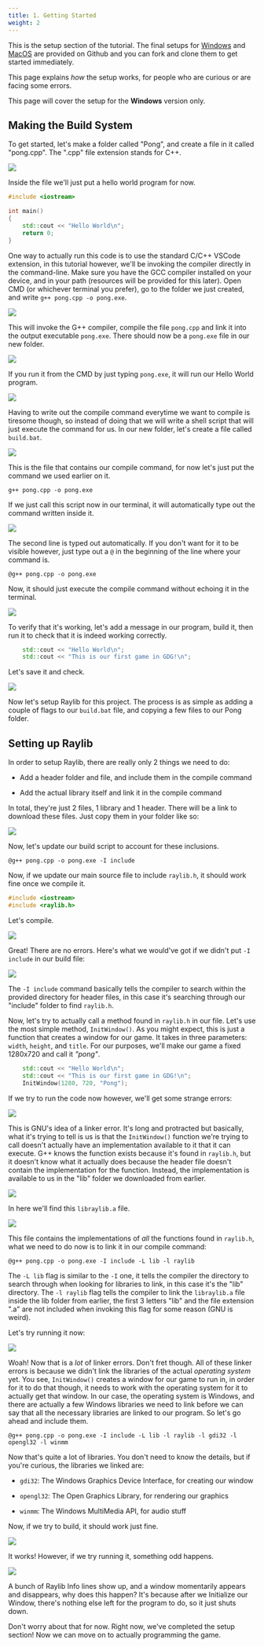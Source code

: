 ```yaml
---
title: 1. Getting Started
weight: 2
---
```


This is the setup section of the tutorial. The final setups for [Windows](https://github.com/GDG-IAU/Pong-Setup-Windows) and [MacOS](https://github.com/GDG-IAU/Pong-Setup-MacOS) are provided on Github and you can fork and clone them to get started immediately.

This page explains *how* the setup works, for people who are curious or are facing some errors.

This page will cover the setup for the **Windows** version only.

## Making the Build System

To get started, let's make a folder called "Pong", and create a file in it called "pong.cpp". The ".cpp" file extension stands for C++.

![](Images_0/i1.png)

Inside the file we'll just put a hello world program for now.

```cpp
#include <iostream>

int main()
{
    std::cout << "Hello World\n";
    return 0;
}
```

One way to actually run this code is to use the standard C/C++ VSCode extension, in this tutorial however, we'll be invoking the compiler directly in the command-line. Make sure you have the GCC compiler installed on your device, and in your path (resources will be provided for this later). Open CMD (or whichever terminal you prefer), go to the folder we just created, and write `g++ pong.cpp -o pong.exe`.

![](Images_0/i2.png)

This will invoke the G++ compiler, compile the file `pong.cpp` and link it into the output executable `pong.exe`. There should now be a `pong.exe` file in our new folder.

![](Images_0/i3.png)

If you run it from the CMD by just typing `pong.exe`, it will run our Hello World program.

![](Images_0/i4.png)

Having to write out the compile command everytime we want to compile is tiresome though, so instead of doing that we will write a shell script that will just execute the command for us. In our new folder, let's create a file called `build.bat`.

![](Images_0/i5.png)

This is the file that contains our compile command, for now let's just put the command we used earlier on it.

```batch
g++ pong.cpp -o pong.exe
```

If we just call this script now in our terminal, it will automatically type out the command written inside it.

![](Images_0/i6.png)

The second line is typed out automatically. If you don't want for it to be visible however, just type out a `@` in the beginning of the line where your command is.

```batch
@g++ pong.cpp -o pong.exe
```

Now, it should just execute the compile command without echoing it in the terminal.

![](Images_0/i7.png)

To verify that it's working, let's add a message in our program, build it, then run it to check that it is indeed working correctly.

```cpp
    std::cout << "Hello World\n";
    std::cout << "This is our first game in GDG!\n";
```

Let's save it and check.

![](Images_0/i8-5.png)

Now let's setup Raylib for this project. The process is as simple as adding a couple of flags to our `build.bat` file, and copying a few files to our Pong folder.

## Setting up Raylib

In order to setup Raylib, there are really only 2 things we need to do:

- Add a header folder and file, and include them in the compile command

- Add the actual library itself and link it in the compile command

In total, they're just 2 files, 1 library and 1 header. There will be a link to download these files. Just copy them in your folder like so:

![](Images_0/i8.png)

Now, let's update our build script to account for these inclusions.

```batch
@g++ pong.cpp -o pong.exe -I include
```

Now, if we update our main source file to include `raylib.h`, it should work fine once we compile it.

```cpp
#include <iostream>
#include <raylib.h>
```

Let's compile.

![](Images_0/i9.png)

Great! There are no errors. Here's what we would've got if we didn't put `-I include` in our build file:

![](Images_0/i10.png)

The `-I include` command basically tells the compiler to search within the provided directory for header files, in this case it's searching through our "include" folder to find `raylib.h`.

Now, let's try to actually call a method found in `raylib.h` in our file. Let's use the most simple method, `InitWindow()`. As you might expect, this is just a function that creates a window for our game. It takes in three parameters: `width`, `height`, and `title`. For our purposes, we'll make our game a fixed 1280x720 and call it *"pong"*.

```cpp
    std::cout << "Hello World\n";
    std::cout << "This is our first game in GDG!\n";
    InitWindow(1280, 720, "Pong");
```

If we try to run the code now however, we'll get some strange errors:

![](Images_0/i11.png)

This is GNU's idea of a linker error. It's long and protracted but basically, what it's trying to tell is us is that the `InitWindow()` function we're trying to call doesn't actually have an implementation available to it that it can execute. G++ knows the function exists because it's found in `raylib.h`, but it doesn't know what it actually does because the header file doesn't contain the implementation for the function. Instead, the implementation is available to us in the "lib" folder we downloaded from earlier.

![](Images_0/i12.png)

In here we'll find this `libraylib.a` file.

![](Images_0/i13.png)

This file contains the implementations of *all* the functions found in `raylib.h`, what we need to do now is to link it in our compile command:

```batch
@g++ pong.cpp -o pong.exe -I include -L lib -l raylib
```

The `-L lib` flag is similar to the `-I` one, it tells the compiler the directory to search through when looking for libraries to link, in this case it's the "lib" directory. The `-l raylib` flag tells the compiler to link the `libraylib.a` file inside the lib folder from earlier, the first 3 letters "lib" and the file extension ".a" are not included when invoking this flag for some reason (GNU is weird).

Let's try running it now:

![](Images_0/i14.png)

Woah! Now that is a *lot* of linker errors. Don't fret though. All of these linker errors is because we didn't link the libraries of the actual *operating system* yet. You see, `InitWindow()` creates a window for our game to run in, in order for it to do that though, it needs to work with the operating system for it to actually get that window. In our case, the operating system is Windows, and there are actually a few Windows libraries we need to link before we can say that all the necessary libraries are linked to our program. So let's go ahead and include them.

```batch
@g++ pong.cpp -o pong.exe -I include -L lib -l raylib -l gdi32 -l opengl32 -l winmm
```

Now that's quite a lot of libraries. You don't need to know the details, but if you're curious, the libraries we linked are:

- `gdi32`: The Windows Graphics Device Interface, for creating our window

- `opengl32`: The Open Graphics Library, for rendering our graphics

- `winmm`: The Windows MultiMedia API, for audio stuff

Now, if we try to build, it should work just fine.

![](Images_0/i15.png)

It works! However, if we try running it, something odd happens.

![](Images_0/i16.png)

A bunch of Raylib Info lines show up, and a window momentarily appears and disappears, why does this happen? It's because after we Initialize our Window, there's nothing else left for the program to do, so it just shuts down.

Don't worry about that for now. Right now, we've completed the setup section! Now we can move on to actually programming the game.
